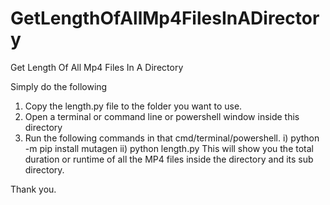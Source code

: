 # GetLengthOfAllMp4FilesInADirectory
Get Length Of All Mp4 Files In A Directory

Simply do the following


1. Copy the length.py file to the folder you want to use.
2. Open a terminal or command line or powershell window inside this directory
3. Run the following commands in that cmd/terminal/powershell.
  i) python -m pip install mutagen
  ii) python length.py
This will show you the total duration or runtime of all the MP4 files inside the directory and its sub directory.

Thank you.

